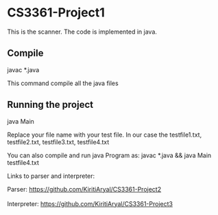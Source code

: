 # CS3361-Project1
This is the scanner.
The code is implemented in java.

Compile
-------------
javac *.java 

This command compile all the java files


Running the project
------------------------
java Main <filename>
 
Replace your file name with your test file. In our case the testfile1.txt, testfile2.txt, testfile3.txt, testfile4.txt

You can also compile and run java Program as:
javac *.java && java Main testfile4.txt

Links to parser and interpreter:
<br>

Parser: https://github.com/KiritiAryal/CS3361-Project2
<br>
<br>
Interpreter: https://github.com/KiritiAryal/CS3361-Project3
